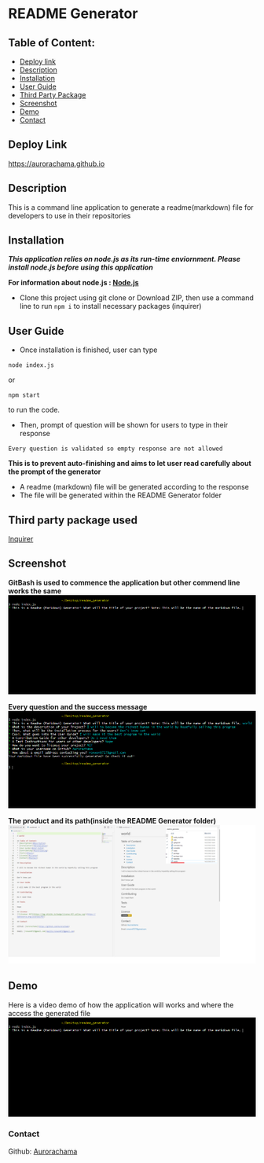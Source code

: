 
# README Generator

## Table of Content: 
* [Deploy link](#Deploy-link)
* [Description](#Description)
* [Installation](#Installation)
* [User Guide](#User-Guide)
* [Third Party Package](#Third-party-package-used)
* [Screenshot](#Screenshot)
* [Demo](#Demo)
* [Contact](#Contact)

## Deploy Link
https://aurorachama.github.io

## Description 

This is a command line application to generate a readme(markdown) file for developers to use in their repositories

## Installation 
***This application relies on node.js as its run-time enviornment. Please install node.js before using this application***

**For information about node.js : [Node.js](https://nodejs.org/)**
* Clone this project using git clone <url> or Download ZIP, then use a command line to  run ``` npm i ``` to install necessary packages (inquirer)

## User Guide 

* Once installation is finished, user can type 
``` 
node index.js
```
or 
``` 
npm start
```
to run the code. 

* Then, prompt of question will be shown for users to type in their response
```
Every question is validated so empty response are not allowed
```
**This is to prevent auto-finishing and aims to let user read carefully about the prompt of the generator**

* A readme (markdown) file will be generated according to the response
* The file will be generated within the README Generator folder


## Third party package used
[Inquirer](https://github.com/SBoudrias/Inquirer.js)


## Screenshot
**GitBash is used to commence the application but other commend line works the same**
![Commencing the application](./commencing.png)

**Every question and the success message**
![Completion](./complete.png)

**The product and its path(inside the README Generator folder)**
![Product of the application](./product.png)

## Demo
Here is a video demo of how the application will works and where the access the generated file
[![Video demo](./commencing.png)](https://watch.screencastify.com/v/Ex52W3MWXtKxMxbUEcau)
### Contact 

Github: [Aurorachama](https://github.com/Aurorachama)